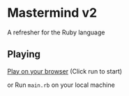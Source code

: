 # Mastermind v2

A refresher for the Ruby language

## Playing
[Play on your browser](https://repl.it/@mac705/mastermind) (Click run to start)

or Run `main.rb` on your local machine